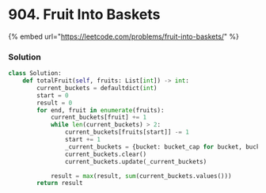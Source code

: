 # 904. Fruit Into Baskets

{% embed url="https://leetcode.com/problems/fruit-into-baskets/" %}

### Solution

```python
class Solution:
    def totalFruit(self, fruits: List[int]) -> int:
        current_buckets = defaultdict(int)
        start = 0
        result = 0
        for end, fruit in enumerate(fruits):
            current_buckets[fruit] += 1
            while len(current_buckets) > 2:
                current_buckets[fruits[start]] -= 1
                start += 1
                _current_buckets = {bucket: bucket_cap for bucket, bucket_cap in current_buckets.items() if bucket_cap != 0}
                current_buckets.clear()
                current_buckets.update(_current_buckets)

            result = max(result, sum(current_buckets.values()))
        return result
```

